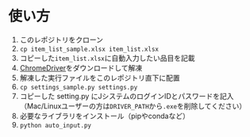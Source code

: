 # 使い方

1. このレポジトリをクローン
1. `cp item_list_sample.xlsx item_list.xlsx`
1. コピーした`item_list.xlsx`に自動入力したい品目を記載
1. [ChromeDriver](https://chromedriver.chromium.org/)をダウンロードして解凍
2. 解凍した実行ファイルをこのレポジトリ直下に配置
3. `cp settings_sample.py settings.py`
4. コピーした setting.py にJシステムのログインIDとパスワードを記入（Mac/Linuxユーザーの方は`DRIVER_PATH`から`.exe`を削除してください）
5. 必要なライブラリをインストール（pipやcondaなど）
5. `python auto_input.py`
